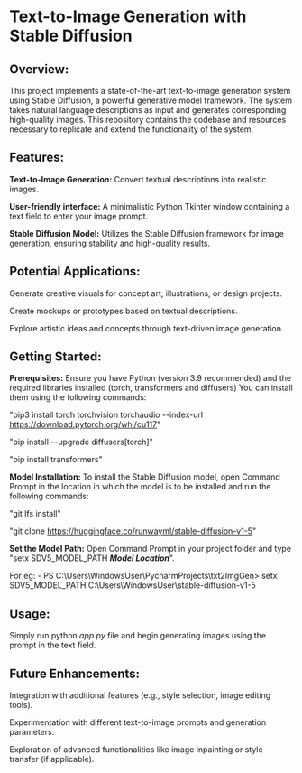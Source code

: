 # Text-to-Image Generation with Stable Diffusion

## Overview:

This project implements a state-of-the-art text-to-image generation system using Stable Diffusion, a powerful generative model framework. The system takes natural language descriptions as input and generates corresponding high-quality images. This repository contains the codebase and resources necessary to replicate and extend the functionality of the system.

## Features:

**Text-to-Image Generation:** Convert textual descriptions into realistic images.

**User-friendly interface:** A minimalistic Python Tkinter window containing a text field to enter your image prompt.

**Stable Diffusion Model:** Utilizes the Stable Diffusion framework for image generation, ensuring stability and high-quality results.

## Potential Applications:

Generate creative visuals for concept art, illustrations, or design projects.

Create mockups or prototypes based on textual descriptions.

Explore artistic ideas and concepts through text-driven image generation.

## Getting Started:

**Prerequisites:** Ensure you have Python (version 3.9 recommended) and the required libraries installed (torch, transformers and diffusers) You can install them using the following commands:

"pip3 install torch torchvision torchaudio --index-url https://download.pytorch.org/whl/cu117"

"pip install --upgrade diffusers[torch]"

"pip install transformers"

**Model Installation:** To install the Stable Diffusion model, open Command Prompt in the location in which the model is to be installed and run the following commands:

"git lfs install"

"git clone https://huggingface.co/runwayml/stable-diffusion-v1-5"

**Set the Model Path:** Open Command Prompt in your project folder and type "setx SDV5_MODEL_PATH _**Model Location**_".

For eg: -
PS C:\Users\WindowsUser\PycharmProjects\txt2ImgGen> setx SDV5_MODEL_PATH C:\Users\WindowsUser\stable-diffusion-v1-5

## Usage:

Simply run python *app.py* file and begin generating images using the prompt in the text field.

## Future Enhancements:

Integration with additional features (e.g., style selection, image editing tools).

Experimentation with different text-to-image prompts and generation parameters.

Exploration of advanced functionalities like image inpainting or style transfer (if applicable).

